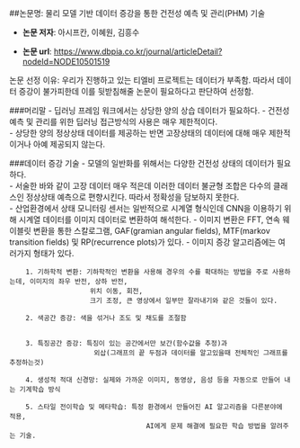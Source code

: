 ##논문명: 물리 모델 기반 데이터 증강을 통한 건전성 예측 및 관리(PHM) 기술


- **논문 저자**: 아시프칸, 이혜원, 김흥수

- **논문 url**: https://www.dbpia.co.kr/journal/articleDetail?nodeId=NODE10501519


논문 선정 이유: 우리가 진행하고 있는 티엘비 프로젝트는 데이터가 부족함.
               따라서 데이터 증강이 불가피한데 이를 뒷받침해줄 논문이 필요하다고 판단하여 선정함.
               


###머리말
    - 딥러닝 프레임 워크에서는 상당한 양의 상습 데이터가 필요하다.
    - 건전성 예측 및 관리를 위한 딥러닝 접근방식의 사용은 매우 제한적이다.      
    - 상당한 양의 정상상태 데이터를 제공하는 반면 고장상태의 데이터에 대해 매우 제한적이거나 아예 제공되지 않는다. 
    
        
        
###데이터 증강 기술
    - 모델의 일반화를 위해서는 다양한 건전성 상태의 데이터가 필요하다.    
    - 서술한 바와 같이 고장 데이터 매우 적은데 이러한 데이터 불균형 조합은 다수의 클래스인 정상상태 예측으로 편향시킨다. 따라서 정확성을          담보하지 못한다.    
    - 산업환경에서 상태 모니터링 센서는 일반적으로 시계열 형식인데 CNN을 이용하기 위해 시계열 데이터를 이미지 데이터로 변환하여 해석한다.     - 이미지 변환은 FFT, 연속 웨이블릿 변환을 통한 스칼로그램, GAF(gramian angular fields), MTF(markov transition fields) 및               RP(recurrence plots)가 있다.
    - 이미지 증강 알고리즘에는 여러가지 형태가 있다.
       
        1. 기하학적 변환: 기하학적인 변환을 사용해 경우의 수를 확대하는 방법을 주로 사용하는데, 이미지의 좌우 반전, 상하 반전,
                        위치 이동, 회전, 
                        크기 조정, 큰 영상에서 일부만 잘라내기와 같은 것들이 있다.
                        
        2. 색공간 증강: 색을 섞거나 조도 및 채도를 조절함
        
       
        3. 특징공간 증강: 특징이 있는 공간에서만 보간(함수값을 추정)과 
                         외삽(그래프의 끝 두점과 데이터를 알고있을때 전체적인 그래프를 추정하는것)
                         
        4. 생성적 적대 신경망: 실제와 가까운 이미지, 동영상, 음성 등을 자동으로 만들어 내는 기계학습 방식
        
        5. 스타일 전이학습 및 메타학습: 특정 환경에서 만들어진 AI 알고리즘을 다른분야에 적용,
                                      AI에게 문제 해결에 필요한 학습 방법을 알려주는 기술.
      
      
